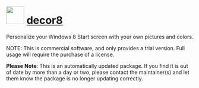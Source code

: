 ﻿# <img src="https://rawcdn.githack.com/virtualex-itv/chocolatey-packages/a562136b65ea6ca2e7297d82273e7e55242882d1/icons/decor8.png" width="48" height="48"/> [decor8](https://community.chocolatey.org/packages/decor8)

Personalize your Windows 8 Start screen with your own pictures and colors.

NOTE: This is commercial software, and only provides a trial version. Full usage will require the purchase of a license.

**Please Note**: This is an automatically updated package. If you find it is out of date by more than a day or two, please contact the maintainer(s) and let them know the package is no longer updating correctly.
